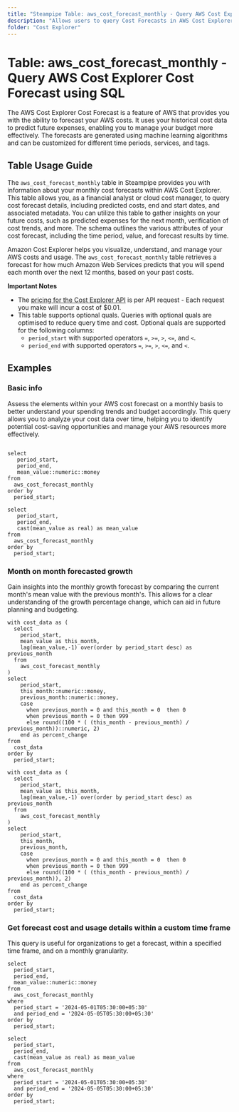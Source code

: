 ```yaml
---
title: "Steampipe Table: aws_cost_forecast_monthly - Query AWS Cost Explorer Cost Forecast using SQL"
description: "Allows users to query Cost Forecasts in AWS Cost Explorer for monthly cost predictions."
folder: "Cost Explorer"
---
```


# Table: aws_cost_forecast_monthly - Query AWS Cost Explorer Cost Forecast using SQL

The AWS Cost Explorer Cost Forecast is a feature of AWS that provides you with the ability to forecast your AWS costs. It uses your historical cost data to predict future expenses, enabling you to manage your budget more effectively. The forecasts are generated using machine learning algorithms and can be customized for different time periods, services, and tags.

## Table Usage Guide

The `aws_cost_forecast_monthly` table in Steampipe provides you with information about your monthly cost forecasts within AWS Cost Explorer. This table allows you, as a financial analyst or cloud cost manager, to query cost forecast details, including predicted costs, end and start dates, and associated metadata. You can utilize this table to gather insights on your future costs, such as predicted expenses for the next month, verification of cost trends, and more. The schema outlines the various attributes of your cost forecast, including the time period, value, and forecast results by time.

Amazon Cost Explorer helps you visualize, understand, and manage your AWS costs and usage. The `aws_cost_forecast_monthly` table retrieves a forecast for how much Amazon Web Services predicts that you will spend each month over the next 12 months, based on your past costs.

**Important Notes**

- The [pricing for the Cost Explorer API](https://aws.amazon.com/aws-cost-management/pricing/) is per API request - Each request you make will incur a cost of $0.01.
- This table supports optional quals. Queries with optional quals are optimised to reduce query time and cost. Optional quals are supported for the following columns:
  - `period_start` with supported operators `=`, `>=`, `>`, `<=`, and `<`.
  - `period_end` with supported operators `=`, `>=`, `>`, `<=`, and `<`.

## Examples

### Basic info
Assess the elements within your AWS cost forecast on a monthly basis to better understand your spending trends and budget accordingly. This query allows you to analyze your cost data over time, helping you to identify potential cost-saving opportunities and manage your AWS resources more effectively.

```sql+postgres

select
   period_start,
   period_end,
   mean_value::numeric::money
from
  aws_cost_forecast_monthly
order by
  period_start;
```

```sql+sqlite
select
   period_start,
   period_end,
   cast(mean_value as real) as mean_value
from
  aws_cost_forecast_monthly
order by
  period_start;
```


###  Month on month forecasted growth
Gain insights into the monthly growth forecast by comparing the current month's mean value with the previous month's. This allows for a clear understanding of the growth percentage change, which can aid in future planning and budgeting.

```sql+postgres
with cost_data as (
  select
    period_start,
    mean_value as this_month,
    lag(mean_value,-1) over(order by period_start desc) as previous_month
  from
    aws_cost_forecast_monthly
)
select
    period_start,
    this_month::numeric::money,
    previous_month::numeric::money,
    case
      when previous_month = 0 and this_month = 0  then 0
      when previous_month = 0 then 999
      else round((100 * ( (this_month - previous_month) / previous_month))::numeric, 2)
    end as percent_change
from
  cost_data
order by
  period_start;
```

```sql+sqlite
with cost_data as (
  select
    period_start,
    mean_value as this_month,
    lag(mean_value,-1) over(order by period_start desc) as previous_month
  from
    aws_cost_forecast_monthly
)
select
    period_start,
    this_month,
    previous_month,
    case
      when previous_month = 0 and this_month = 0  then 0
      when previous_month = 0 then 999
      else round((100 * ( (this_month - previous_month) / previous_month)), 2)
    end as percent_change
from
  cost_data
order by
  period_start;
```

### Get forecast cost and usage details within a custom time frame
This query is useful for organizations to get a forecast, within a specified time frame, and on a monthly granularity.

```sql+postgres
select
  period_start,
  period_end,
  mean_value::numeric::money
from
  aws_cost_forecast_monthly
where
  period_start = '2024-05-01T05:30:00+05:30'
  and period_end = '2024-05-05T05:30:00+05:30'
order by
  period_start;
```

```sql+sqlite
select
  period_start,
  period_end,
  cast(mean_value as real) as mean_value
from
  aws_cost_forecast_monthly
where
  period_start = '2024-05-01T05:30:00+05:30'
  and period_end = '2024-05-05T05:30:00+05:30'
order by
  period_start;
```